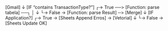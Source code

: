 [Gmail] 
   ↓
[IF “contains TransactionType?”]
 ┌→ True ──> [Function: parse tabela] ──┐
 │                                      ↓
 └→ False → [Function: parse Result] ─> [Merge] 
                                         ↓
                                      [IF Application?]
                               ┌→ True → [Sheets Append Erros] → [Vetorial]
                               ↓
                               └→ False → [Sheets Update OK]
